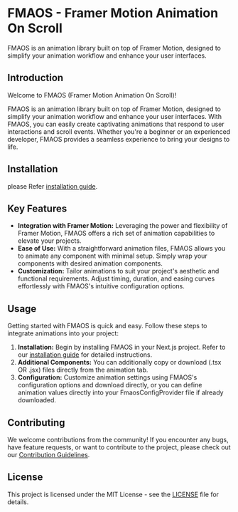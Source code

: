 # FMAOS - Framer Motion Animation On Scroll

FMAOS is an animation library built on top of Framer Motion, designed to simplify your animation workflow and enhance your user interfaces.

## Introduction

Welcome to FMAOS (Framer Motion Animation On Scroll)!

FMAOS is an animation library built on top of Framer Motion, designed to simplify your animation workflow and enhance your user interfaces. With FMAOS, you can easily create captivating animations that respond to user interactions and scroll events. Whether you're a beginner or an experienced developer, FMAOS provides a seamless experience to bring your designs to life.

## Installation

please Refer [installation guide](https://fmaos.vercel.app/installation).

## Key Features

- **Integration with Framer Motion:** Leveraging the power and flexibility of Framer Motion, FMAOS offers a rich set of animation capabilities to elevate your projects.
- **Ease of Use:** With a straightforward animation files, FMAOS allows you to animate any component with minimal setup. Simply wrap your components with desired animation components.
- **Customization:** Tailor animations to suit your project's aesthetic and functional requirements. Adjust timing, duration, and easing curves effortlessly with FMAOS's intuitive configuration options.

## Usage

Getting started with FMAOS is quick and easy. Follow these steps to integrate animations into your project:

1. **Installation:** Begin by installing FMAOS in your Next.js project. Refer to our [installation guide](/installation) for detailed instructions.
2. **Additional Components:** You can additionally copy or download (.tsx OR .jsx) files directly from the animation tab.
3. **Configuration:** Customize animation settings using FMAOS's configuration options and download directly, or you can define animation values directly into your FmaosConfigProvider file if already downloaded.

## Contributing

We welcome contributions from the community! If you encounter any bugs, have feature requests, or want to contribute to the project, please check out our [Contribution Guidelines](CONTRIBUTING.md).

## License

This project is licensed under the MIT License - see the [LICENSE](LICENSE) file for details.